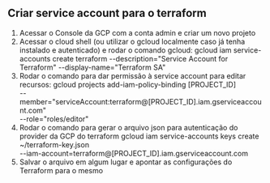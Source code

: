 ## Criar service account para o terraform

1) Acessar o Console da GCP com a conta admin e criar um novo projeto
2) Acessar o cloud shell (ou utilizar o gcloud localmente caso já tenha instalado e autenticado) e rodar o comando gcloud:
    gcloud iam service-accounts create terraform   --description="Service Account for Terraform"   --display-name="Terraform SA"
3) Rodar o comando para dar permissão à service account para editar recursos:
    gcloud projects add-iam-policy-binding [PROJECT_ID] \
  --member="serviceAccount:terraform@[PROJECT_ID].iam.gserviceaccount.com" \
  --role="roles/editor"
4) Rodar o comando para gerar o arquivo json para autenticação do provider da GCP do terraform
    gcloud iam service-accounts keys create ~/terraform-key.json \
  --iam-account=terraform@[PROJECT_ID].iam.gserviceaccount.com
5) Salvar o arquivo em algum lugar e apontar as configurações do Terraform para o mesmo 